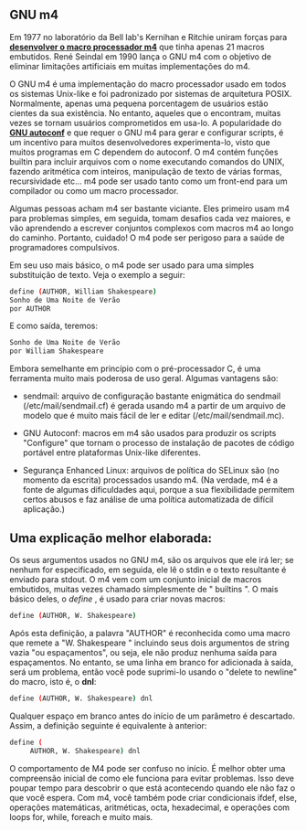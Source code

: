 GNU m4
------

Em 1977 no laboratório da Bell lab's Kernihan e Ritchie uniram forças para **[desenvolver o macro processador m4](http://wolfram.schneider.org/bsd/7thEdManVol2/m4/m4.pdf)** que tinha apenas 21 macros embutidos. René Seindal em 1990 lança o GNU m4 com o objetivo de eliminar limitações artificiais em muitas implementações do m4.

O GNU m4 é uma implementação do macro processador usado em todos os sistemas Unix-like e foi padronizado por sistemas de arquitetura POSIX. Normalmente, apenas uma pequena porcentagem de usuários estão cientes da sua existência. No entanto, aqueles que o encontram, muitas vezes se tornam usuários comprometidos em usa-lo. A popularidade do **[GNU autoconf](https://www.gnu.org/software/autoconf/autoconf.html)** e que requer o GNU m4 para gerar e configurar scripts, é um incentivo para muitos desenvolvedores experimenta-lo, visto que muitos programas em C dependem do autoconf. O m4 contém funções builtin para incluir arquivos com o nome executando comandos do UNIX, fazendo aritmética com inteiros, manipulação de texto de várias formas, recursividade etc... m4 pode ser usado tanto como um front-end para um compilador ou como um macro processador.

Algumas pessoas acham m4 ser bastante viciante. Eles primeiro usam m4 para problemas simples, em seguida, tomam desafios cada vez maiores, e vão aprendendo a escrever conjuntos complexos com macros m4 ao longo do caminho. Portanto, cuidado! O m4 pode ser perigoso para a saúde de programadores compulsivos. 

Em seu uso mais básico, o m4 pode ser usado para uma simples substituição de texto. Veja o exemplo a seguir:

```bash
define (AUTHOR, William Shakespeare)
Sonho de Uma Noite de Verão
por AUTHOR
```
E como saída, teremos:

```bash
Sonho de Uma Noite de Verão
por William Shakespeare
```

Embora semelhante em princípio com o pré-processador C, é uma ferramenta muito mais poderosa de uso geral. Algumas vantagens são:

* sendmail: arquivo de configuração bastante enigmática do sendmail (/etc/mail/sendmail.cf) é gerada usando m4 a partir de um arquivo de modelo que é muito mais fácil de ler e editar (/etc/mail/sendmail.mc).

* GNU Autoconf: macros em m4 são usados para produzir os scripts "Configure" que tornam o processo de instalação de pacotes de código portável entre plataformas Unix-like diferentes.

* Segurança Enhanced Linux: arquivos de política do SELinux são (no momento da escrita) processados usando m4. (Na verdade, m4 é a fonte de algumas dificuldades aqui, porque a sua flexibilidade permitem certos abusos e faz análise de uma política automatizada de difícil aplicação.)

Uma explicação melhor elaborada:
-------------------------------

Os seus argumentos usados no GNU m4, são os arquivos que ele irá ler; se nenhum for especificado, em seguida, ele lê o stdin e o texto resultante é enviado para stdout. O m4 vem com um conjunto inicial de macros embutidos, muitas vezes chamado simplesmente de " builtins ". O mais básico deles, o *define* , é usado para criar novas macros:

```bash
define (AUTHOR, W. Shakespeare)
```

Após esta definição, a palavra "AUTHOR" é reconhecida como uma macro que remete a "W. Shakespeare " incluindo seus dois argumentos de string vazia "ou espaçamentos", ou seja, ele não produz nenhuma saída para espaçamentos. No entanto, se uma linha em branco for adicionada à saída, será um problema, então você pode suprimi-lo usando o "delete to newline" do macro, isto é, o **dnl**:

```bash
define (AUTHOR, W. Shakespeare) dnl
```

Qualquer espaço em branco antes do início de um parâmetro é descartado. Assim, a definição seguinte é equivalente à anterior:

```bash
define (
     AUTHOR, W. Shakespeare) dnl
```
O comportamento de M4 pode ser confuso no início. É melhor obter uma compreensão inicial de como ele funciona para evitar problemas. Isso deve poupar tempo para descobrir o que está acontecendo quando ele não faz o que você espera. Com m4, você também pode criar condicionais ifdef, else, operações matemáticas, aritméticas, octa, hexadecimal, e operações com loops for, while, foreach e muito mais.



